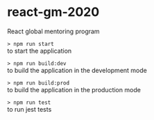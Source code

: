# react-gm-2020
React global mentoring program

`> npm run start`\
to start the application

`> npm run build:dev`\
to build the application in the development mode

`> npm run build:prod`\
to build the application in the production mode

`> npm run test`\
to run jest tests
